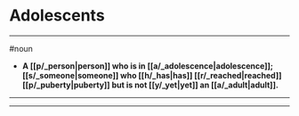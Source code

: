 # Adolescents
---
#noun
- **A [[p/_person|person]] who is in [[a/_adolescence|adolescence]]; [[s/_someone|someone]] who [[h/_has|has]] [[r/_reached|reached]] [[p/_puberty|puberty]] but is not [[y/_yet|yet]] an [[a/_adult|adult]].**
---
---
